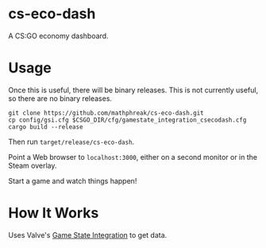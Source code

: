 # cs-eco-dash

A CS:GO economy dashboard.

# Usage

Once this is useful, there will be binary releases.
This is not currently useful, so there are no binary releases.

```shell
git clone https://github.com/mathphreak/cs-eco-dash.git
cp config/gsi.cfg $CSGO_DIR/cfg/gamestate_integration_csecodash.cfg
cargo build --release
```

Then run `target/release/cs-eco-dash`.

Point a Web browser to `localhost:3000`, either on a second monitor or in
the Steam overlay.

Start a game and watch things happen!

# How It Works

Uses Valve's [Game State Integration][] to get data.

[Game State Integration]: https://developer.valvesoftware.com/wiki/Counter-Strike:_Global_Offensive_Game_State_Integration
